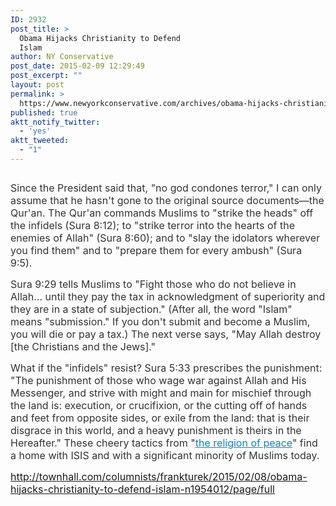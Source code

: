 ```yaml
---
ID: 2932
post_title: >
  Obama Hijacks Christianity to Defend
  Islam
author: NY Conservative
post_date: 2015-02-09 12:29:49
post_excerpt: ""
layout: post
permalink: >
  https://www.newyorkconservative.com/archives/obama-hijacks-christianity-to-defend-islam/
published: true
aktt_notify_twitter:
  - 'yes'
aktt_tweeted:
  - "1"
---
```

<p><img src="http://www.newyorkconservative.com/wp-content/uploads/2015/02/020915_1729_ObamaHijack1.png" alt=""/>
	</p><p><span style="color:#333333; font-size:12pt">Since the President said that, "no god condones terror," I can only assume that he hasn't gone to the original source documents—the Qur'an. The Qur'an commands Muslims to "strike the heads" off the infidels (Sura 8:12); to "strike terror into the hearts of the enemies of Allah" (Sura 8:60); and to "slay the idolators wherever you find them" and to "prepare them for every ambush" (Sura 9:5). 
</span></p><p><span style="color:#333333; font-size:12pt">Sura 9:29 tells Muslims to "Fight those who do not believe in Allah… until they pay the tax in acknowledgment of superiority and they are in a state of subjection." (After all, the word "Islam" means "submission." If you don't submit and become a Muslim, you will die or pay a tax.) The next verse says, "May Allah destroy [the Christians and the Jews]." 
</span></p><p><span style="color:#333333; font-size:12pt">What if the "infidels" resist? Sura 5:33 prescribes the punishment: "The punishment of those who wage war against Allah and His Messenger, and strive with might and main for mischief through the land is: execution, or crucifixion, or the cutting off of hands and feet from opposite sides, or exile from the land: that is their disgrace in this world, and a heavy punishment is theirs in the Hereafter." These cheery tactics from "<a href="http://www.thereligionofpeace.com/"><span style="color:#0088cc; text-decoration:underline">the religion of peace</span></a>" find a home with ISIS and with a significant minority of Muslims today. 
</span></p><p><a href="http://townhall.com/columnists/frankturek/2015/02/08/obama-hijacks-christianity-to-defend-islam-n1954012/page/full"><span style="font-size:12pt">http://townhall.com/columnists/frankturek/2015/02/08/obama-hijacks-christianity-to-defend-islam-n1954012/page/full</span></a><span style="font-size:12pt">
		</span></p>